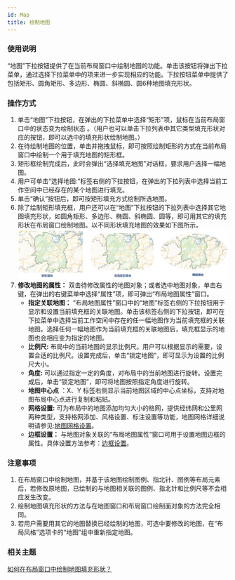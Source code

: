 ```yaml
---
id: Map
title: 绘制地图
---
```

### 使用说明

“地图”下拉按钮提供了在当前布局窗口中绘制地图的功能。单击该按钮将弹出下拉菜单，通过选择下拉菜单中的项来进一步实现相应的功能。下拉按钮菜单中提供了包括矩形、圆角矩形、多边形、椭圆、斜椭圆、圆6种地图填充形状。

### 操作方式

  1. 单击“地图”下拉按钮，在弹出的下拉菜单中选择“矩形”项，鼠标在当前布局窗口中的状态变为绘制状态 。（用户也可以单击下拉列表中其它类型填充形状对应的按钮，即可以选中的填充形状绘制地图。）
  2. 在待绘制地图的位置，单击并拖拽鼠标，即可按照绘制矩形的方式在当前布局窗口中绘制一个用于填充地图的矩形框。
  3. 矩形框绘制完成后，此时会弹出“选择填充地图”对话框，要求用户选择一幅地图。
  4. 用户可单击“选择地图:”标签右侧的下拉按钮，在弹出的下拉列表中选择当前工作空间中已经存在的某个地图进行填充。
  5. 单击“确认”按钮后，即可按矩形填充方式绘制所选地图。
  6. 除了绘制矩形填充框，用户还可以在“地图”下拉按钮的下拉列表中选择其它地图填充形状，如圆角矩形、多边形、椭圆、斜椭圆、圆等，即可用其它的填充形状在布局窗口绘制地图。以不同形状填充地图的效果如下图所示。  
    ![](img/MapDrawing1.png)
  7. **修改地图的属性：** 双击待修改属性的地图对象；或者选中地图对象，单击右键，在弹出的右键菜单中选择“属性”项，即可弹出“布局地图属性”窗口。 
      * **指定关联地图：** “布局地图属性”窗口中的“地图”标签右侧的下拉按钮用于显示和设置当前填充框的关联地图。单击该标签右侧的下拉按钮，即可在下拉菜单中选择当前工作空间中存在的任一幅地图作为当前填充框的关联地图。选择任何一幅地图作为当前填充框的关联地图后，填充框显示的地图也会相应变为指定的地图。
      * **比例尺:** 布局中的当前地图的显示比例尺。用户可以根据显示的需要，设置合适的比例尺。设置完成后，单击“锁定地图”，即可显示为设置的比例尺大小。
      * **角度:** 可以通过指定一定的角度，对布局中的当前地图进行旋转。设置完成后，单击“锁定地图”，即可将地图按照指定角度进行旋转。
      * **地图中心点** ：X、Y 标签右侧显示当前地图区域的中心点坐标，支持对地图布局中心点进行复制和粘贴。
      * **网格设置:** 可为布局中的地图添加均匀大小的格网，提供经纬网和公里网两种类型，支持格网添加、风格设置、标注设置等功能，地图网格详细说明请参见:[地图网格设置](Gride)。 
      * **边框设置：** 与地图对象关联的“布局地图属性”窗口可用于设置地图边框的属性。具体设置方法参考：[边框设置](MapOutline)。 

### 注意事项

  1. 在布局窗口中绘制地图，并基于该地图绘制图例、指北针、图例等布局元素后，若修改原地图，已绘制的与地图相关联的图例、指北针和比例尺等不会相应发生改变。 
  2. 绘制地图填充形状的方法与在地图窗口和布局窗口绘制面对象的方法完全相同。
  3. 若用户需要用其它的地图替换已经绘制的地图，可选中要修改的地图，在“布局风格”选项卡的“地图”组中重新指定地图。

###  相关主题


[如何在布局窗口中绘制地图填充形状？](../DrawingObjects/DrawingObjects)

